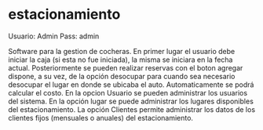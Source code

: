 # estacionamiento

 Usuario: Admin Pass: admin 
 
 Software para la gestion de cocheras.
 En primer lugar el usuario debe iniciar la caja (si esta no fue iniciada), la misma se iniciara en la fecha actual. Posteriormente se pueden realizar reservas con el boton agregar dispone, a su vez, de la opción desocupar para cuando sea necesario desocupar el lugar en donde se ubicaba el auto. Automaticamente se podrá calcular el costo. En la opcion Usuario se pueden administrar los usuarios del sistema. En la opción lugar se puede administrar los lugares disponibles del estacionamiento. La opción Clientes permite administrar los datos de los clientes fijos (mensuales o anuales) del estacionamiento.
